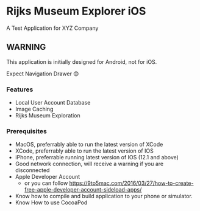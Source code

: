# Rijks Museum Explorer iOS
A Test Application for XYZ Company

## WARNING
This application is initially designed for Android, not for iOS.

Expect Navigation Drawer 😊

### Features
- Local User Account Database
- Image Caching
- Rijks Museum Exploration

### Prerequisites

- MacOS, preferrably able to run the latest version of XCode
- XCode, preferrably able to run the latest version of IOS
- iPhone, preferrable running latest version of IOS (12.1 and above)
- Good network connection, will receive a warning if you are disconnected
- Apple Developer Account
  - or you can follow <https://9to5mac.com/2016/03/27/how-to-create-free-apple-developer-account-sideload-apps/>
- Know how to compile and build application to your phone or simulator.
- Know How to use CocoaPod
